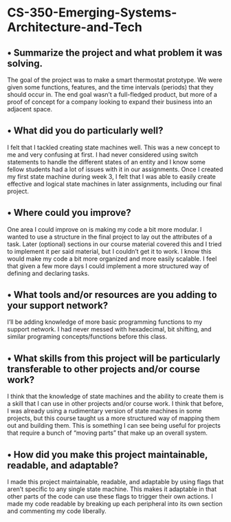 # CS-350-Emerging-Systems-Architecture-and-Tech

## • Summarize the project and what problem it was solving.
The goal of the project was to make a smart thermostat prototype. We were given some functions, features, and the time intervals (periods) that they should occur in. The end goal wasn’t a full-fledged product, but more of a proof of concept for a company looking to expand their business into an adjacent space.

## • What did you do particularly well?
I felt that I tackled creating state machines well. This was a new concept to me and very confusing at first. I had never considered using switch statements to handle the different states of an entity and I know some fellow students had a lot of issues with it in our assignments. Once I created my first state machine during week 3, I felt that I was able to easily create effective and logical state machines in later assignments, including our final project.

## • Where could you improve?
One area I could improve on is making my code a bit more modular. I wanted to use a structure in the final project to lay out the attributes of a task. Later (optional) sections in our course material covered this and I tried to implement it per said material, but I couldn’t get it to work. I know this would make my code a bit more organized and more easily scalable. I feel that given a few more days I could implement a more structured way of defining and declaring tasks.

## •	What tools and/or resources are you adding to your support network?
I’ll be adding knowledge of more basic programming functions to my support network. I had never messed with hexadecimal, bit shifting, and similar programing concepts/functions before this class. 

## • What skills from this project will be particularly transferable to other projects and/or course work?
I think that the knowledge of state machines and the ability to create them is a skill that I can use in other projects and/or course work. I think that before, I was already using a rudimentary version of state machines in some projects, but this course taught us a more structured way of mapping them out and building them. This is something I can see being useful for projects that require a bunch of “moving parts” that make up an overall system.

## • How did you make this project maintainable, readable, and adaptable?
I made this project maintainable, readable, and adaptable by using flags that aren’t specific to any single state machine. This makes it adaptable in that other parts of the code can use these flags to trigger their own actions. I made my code readable by breaking up each peripheral into its own section and commenting my code liberally.
